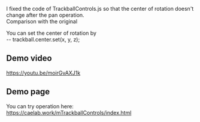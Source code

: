I fixed the code of TrackballControls.js so that the center of rotation doesn't change after the pan operation.  
Comparison with the original  
  
You can set the center of rotation by  
-- trackball.center.set(x, y, z);
  
## Demo video  
https://youtu.be/moirGvAXJ1k

## Demo page  
You can try operation here:  
https://caelab.work/mTrackballControls/index.html
